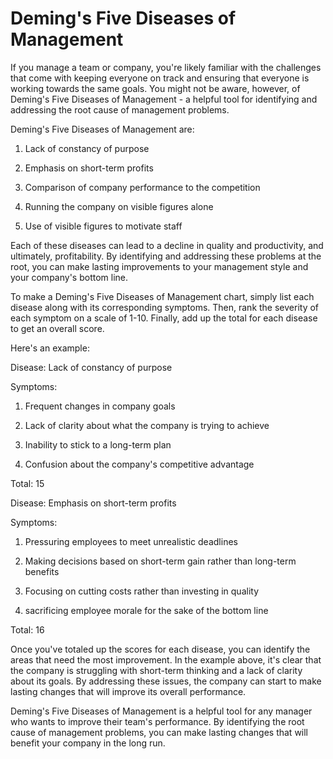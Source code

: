 # Deming's Five Diseases of Management

If you manage a team or company, you're likely familiar with the challenges that come with keeping everyone on track and ensuring that everyone is working towards the same goals. You might not be aware, however, of Deming's Five Diseases of Management - a helpful tool for identifying and addressing the root cause of management problems.

Deming's Five Diseases of Management are:

1. Lack of constancy of purpose

2. Emphasis on short-term profits

3. Comparison of company performance to the competition

4. Running the company on visible figures alone

5. Use of visible figures to motivate staff

Each of these diseases can lead to a decline in quality and productivity, and ultimately, profitability. By identifying and addressing these problems at the root, you can make lasting improvements to your management style and your company's bottom line.

To make a Deming's Five Diseases of Management chart, simply list each disease along with its corresponding symptoms. Then, rank the severity of each symptom on a scale of 1-10. Finally, add up the total for each disease to get an overall score.

Here's an example:

Disease: Lack of constancy of purpose

Symptoms:

1. Frequent changes in company goals

2. Lack of clarity about what the company is trying to achieve

3. Inability to stick to a long-term plan

4. Confusion about the company's competitive advantage

Total: 15

Disease: Emphasis on short-term profits

Symptoms:

1. Pressuring employees to meet unrealistic deadlines

2. Making decisions based on short-term gain rather than long-term benefits

3. Focusing on cutting costs rather than investing in quality

4. sacrificing employee morale for the sake of the bottom line

Total: 16

Once you've totaled up the scores for each disease, you can identify the areas that need the most improvement. In the example above, it's clear that the company is struggling with short-term thinking and a lack of clarity about its goals. By addressing these issues, the company can start to make lasting changes that will improve its overall performance.

Deming's Five Diseases of Management is a helpful tool for any manager who wants to improve their team's performance. By identifying the root cause of management problems, you can make lasting changes that will benefit your company in the long run.
